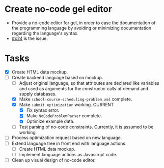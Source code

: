 # Create no-code gel editor
* Provide a no-code editor for gel,
  in order to ease the documentation of the programming language
  by avoiding or minimizing documentation regarding the language's syntax.
* [\#c24](https://codeberg.org/splitcells-net/net.splitcells.network.community/issues/24) is the issue.
# Tasks
* [x] Create HTML data mockup.
* [ ] Create backend language based on mockup.
    * [ ] Adjust original language,
      so that attributes are declared like variables and used as arguments
      for the constructor calls of demand and supply databases.
    * [x] Make `school-course-scheduling-problem.xml` complete.
    * [x] Make `submit optimization` working. CURRENT
        * [x] Fix syntax error.
        * [x] Make `NoCodeProblemParser` complete.
        * [x] Optimize example data.
    * [ ] Test parsing of no-code constraints. Currently, it is assumed to be working.
* [ ] Process optimization request based on new language.
* [ ] Extend language tree in front end with language actions.
    * [ ] Create HTML data mockup.
    * [ ] Implement language actions as Javascript code.
* [ ] Clean up visual design of no-code editor.